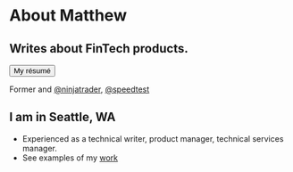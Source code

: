 # About Matthew

## Writes about FinTech products.

<a class="link-button" href="https://matthewhendricks.net/resume/"><button>My résumé</button></a>

Former and [@ninjatrader](https://twitter.com/NinjaTrader), [@speedtest](https://twitter.com/Speedtest) 

## I am in Seattle, WA

- Experienced as a technical writer, product manager, technical services manager.
- See examples of my [work](https://matthewhendricks.net/work/)
